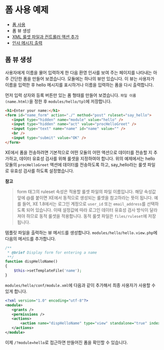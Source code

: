 # 폼 사용 예제

- [폼 사용](../)
 - 폼 뷰 생성
 - [XML 룰셋 파일과 컨트롤러 액션 추가](../02_ruleset_and_controller_action)
 - [인사 메시지 출력](../03_print_hello_world)

## 폼 뷰 생성

사용자에게 이름을 물어 입력하게 한 다음 환영 인사를 보여 주는 페이지를 나타내는 아주 간단한 폼을 만들어 보겠습니다. 모듈에는 하나의 뷰만 있습니다. 이 뷰는 사용자가 이름을 입력한 후 hello 메시지를 표시하거나 이름을 입력하는 폼을 다시 출력합니다.

먼저 입력 상자와 등록 버튼만 있는 폼 형태를 만들어 보겠습니다. `파일 이름(name.html)`을 정한 후 `modules/hello/tpl`에 저장합니다.

```html
<h1>Enter your name:</h1>
<form id="name_form" action="./" method="post" ruleset="say_hello">
   <input type="hidden" name="module" value="hello" />
   <input type="hidden" name="act" value="procHelloGreet" />
   <input type="text" name="name" id="name" value="" />
   <br />
   <input type="submit" value="OK" />
</form>
```

XE에서 폼을 전송하려면 기본적으로 어떤 모듈의 어떤 액션으로 데이터를 전송할 지 추가하고, 데이터 유효성 검사를 위해 룰셋을 지정하여야 합니다. 위의 예제에서는 hello 모듈의 `procHelloGreet` 액션에 데이터를 전송하도록 하고, say_hello라는 룰셋 파일로 유효성 검사를 하도록 설정했습니다.

**참고**
> form 태그의 ruleset 속성은 적용할 룰셋 파일의 파일 이름입니다. 해당 속성값 앞에 @를 붙이면 XE에서 동적으로 생성되는 룰셋을 참고하라는 뜻이 됩니다. 예를 들어, XE 1.8에서는 로그인 계정으로 `user_id` 또는 `email_address`를 선택하도록 되어 있습니다. 이때 설정값에 따라 로그인 데이터 유효성 검사 방식이 달라져야 하므로 동적 룰셋을 적용합니다. 동적 룰셋 파일은 `files/ruleset`에 저장됩니다.

템플릿 파일을 출력하는 뷰 메서드를 생성합니다. `modules/hello/hello.view.php`에 다음의 메서드를 추가합니다.

```php
/**
 * @brief Display form for entering a name
 **/
function dispHelloName()
{
    $this->setTemplateFile('name');
}
```

`modules/hello/conf/module.xml`에 다음과 같이 추가해서 최종 사용자가 사용할 수 있게 합니다.

```xml
<?xml version="1.0" encoding="utf-8"?>
<module>
   <grants />
   <permissions />
   <actions>
       <action name="dispHelloName" type="view" standalone="true" index="true" />
   </actions>
</module>
```

이제 `/?module=hello`로 접근하면 만들어진 폼을 확인할 수 있습니다.
